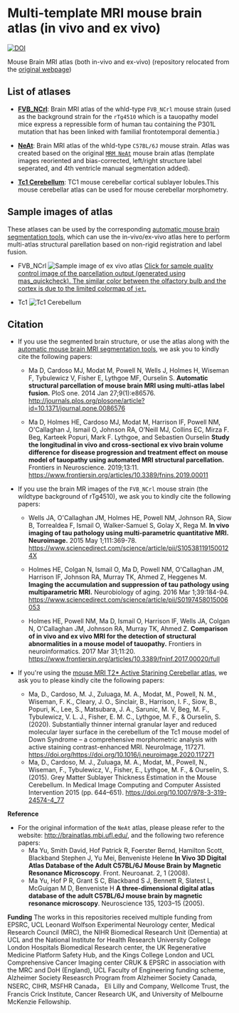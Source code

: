 # Multi-template MRI mouse brain atlas (in vivo and ex vivo)
[![DOI](https://zenodo.org/badge/166476589.svg)](https://zenodo.org/badge/latestdoi/166476589)

Mouse Brain MRI atlas (both in-vivo and ex-vivo) (repository relocated from the [original webpage](http://cmic.cs.ucl.ac.uk/staff/da_ma/multi_atlas/))

## List of atlases

- [**FVB_NCrl**](https://github.com/dancebean/mouse-brain-atlas/tree/master/FVB_NCrl): Brain MRI atlas of the whld-type `FVB_NCrl` mouse strain (used as the background strain for the  `rTg4510` which is a tauopathy model mice express a repressible form of human tau containing the P301L mutation that has been linked with familial frontotemporal dementia.)

- [**NeAt**](https://github.com/dancebean/mouse-brain-atlas/tree/master/NeAt): Brain MRI atlas of the whld-type `C57BL/6J` mouse strain. Atlas was created based on the original [`MRM NeAt`](http://brainatlas.mbi.ufl.edu/) mouse brain atlas (template images reoriented and bias-corrected, left/right structure label seperated, and 4th ventricle manual segmentation added).

- [**Tc1 Cerebellum**](https://github.com/dancebean/mouse-brain-atlas/tree/master/Tc1_Cerebellum/): TC1 mouse cerebellar cortical sublayer lobules.This mouse cerebellar atlas can be used for mouse cerebellar morphometry.

## Sample images of atlas
These atlases can be used by the corresponding [automatic mouse brain segmentation tools](https://github.com/dancebean/multi-atlas-segmentation), which can use the in-vivo/ex-vivo atlas here to perform multi-atlas structural parellation based on non-rigid registration and label fusion.

- FVB_NCrl
![Sample image of ex vivo atlas](https://github.com/dancebean/multi-atlas-segmentation/blob/master/docs/quickcheckdemo.png?raw=true) [Click for sample quality control image of the parcellation output (generated using mas_quickcheck). The similar color between the olfactory bulb and the cortex is due to the limited colormap of `jet`.](https://github.com/dancebean/multi-atlas-segmentation/blob/master/docs/quickcheckdemo.png)

- Tc1
![Tc1 Cerebellum](https://github.com/dancebean/mouse-brain-atlas/blob/master/docs/segmentation_qc_all_28_original_aspect_ratio.png?raw=true)

## Citation

- If you use the segmented brain structure, or use the atlas along with the [automatic mouse brain MRI segmentation tools](https://github.com/dancebean/multi-atlas-segmentation), we ask you to kindly cite the following papers:

  - Ma D, Cardoso MJ, Modat M, Powell N, Wells J, Holmes H, Wiseman F, Tybulewicz V, Fisher E, Lythgoe MF, Ourselin S. **Automatic structural parcellation of mouse brain MRI using multi-atlas label fusion.** PloS one. 2014 Jan 27;9(1):e86576.
http://journals.plos.org/plosone/article?id=10.1371/journal.pone.0086576

  - Ma D, Holmes HE, Cardoso MJ, Modat M, Harrison IF, Powell NM, O'Callaghan J, Ismail O, Johnson RA, O’Neill MJ, Collins EC, Mirza F. Beg, Karteek Popuri, Mark F. Lythgoe, and Sebastien Ourselin **Study the longitudinal in vivo and cross-sectional ex vivo brain volume difference for disease progression and treatment effect on mouse model of tauopathy using automated MRI structural parcellation.** Frontiers in Neuroscience. 2019;13:11.
https://www.frontiersin.org/articles/10.3389/fnins.2019.00011

- If you use the brain MR images of the `FVB_NCrl` mouse strain (the wildtype background of rTg4510), we ask you to kindly cite the following papers: 

  - Wells JA, O'Callaghan JM, Holmes HE, Powell NM, Johnson RA, Siow B, Torrealdea F, Ismail O, Walker-Samuel S, Golay X, Rega M. **In vivo imaging of tau pathology using multi-parametric quantitative MRI. Neuroimage.** 2015 May 1;111:369-78.
https://www.sciencedirect.com/science/article/pii/S105381191500124X

  - Holmes HE, Colgan N, Ismail O, Ma D, Powell NM, O'Callaghan JM, Harrison IF, Johnson RA, Murray TK, Ahmed Z, Heggenes M. **Imaging the accumulation and suppression of tau pathology using multiparametric MRI.** Neurobiology of aging. 2016 Mar 1;39:184-94.
https://www.sciencedirect.com/science/article/pii/S0197458015006053

  - Holmes HE, Powell NM, Ma D, Ismail O, Harrison IF, Wells JA, Colgan N, O'Callaghan JM, Johnson RA, Murray TK, Ahmed Z. **Comparison of in vivo and ex vivo MRI for the detection of structural abnormalities in a mouse model of tauopathy.** Frontiers in neuroinformatics. 2017 Mar 31;11:20.
https://www.frontiersin.org/articles/10.3389/fninf.2017.00020/full

- If you're using the [mouse MRI T2* Active Starining Cerebellar atlas](Tc1_Cerebellum), we ask you to please kindly cite the following papers:
  - Ma, D., Cardoso, M. J., Zuluaga, M. A., Modat, M., Powell, N. M., Wiseman, F. K., Cleary, J. O., Sinclair, B., Harrison, I. F., Siow, B., Popuri, K., Lee, S., Matsubara, J. A., Sarunic, M. V, Beg, M. F., Tybulewicz, V. L. J., Fisher, E. M. C., Lythgoe, M. F., & Ourselin, S. (2020). Substantially thinner internal granular layer and reduced molecular layer surface in the cerebellum of the Tc1 mouse model of Down Syndrome – a comprehensive morphometric analysis with active staining contrast-enhanced MRI. NeuroImage, 117271. https://doi.org/https://doi.org/10.1016/j.neuroimage.2020.117271
  - Ma, D., Cardoso, M. J., Zuluaga, M. A., Modat, M., Powell, N., Wiseman, F., Tybulewicz, V., Fisher, E., Lythgoe, M. F., & Ourselin, S. (2015). Grey Matter Sublayer Thickness Estimation in the Mouse Cerebellum. In Medical Image Computing and Computer Assisted Intervention 2015 (pp. 644–651). https://doi.org/10.1007/978-3-319-24574-4_77
  

**Reference**
- For the original information of the `NeAt` atlas, please please refer to the website: http://brainatlas.mbi.ufl.edu/, and the following two reference papers:
  - Ma Yu, Smith David, Hof Patrick R, Foerster Bernd, Hamilton Scott, Blackband Stephen J, Yu Mei, Benveniste Helene **In Vivo 3D Digital Atlas Database of the Adult C57BL/6J Mouse Brain by Magnetic Resonance Microscopy**. Front. Neuroanat. 2, 1 (2008).
  - Ma Yu,  Hof P R,  Grant S C,  Blackband S J,  Bennett R,  Slatest L,  McGuigan M D,  Benveniste H **A three-dimensional digital atlas database of the adult C57BL/6J mouse brain by magnetic resonance microscopy**. Neuroscience 135, 1203–15 (2005).

**Funding**
The works in this repositories received multiple funding from EPSRC, UCL Leonard Wolfson Experimental Neurology center, Medical Research Council (MRC), the NIHR Biomedical Research Unit (Dementia) at UCL and the National Institute for Health Research University College London Hospitals Biomedical Research center, the UK Regenerative Medicine Platform Safety Hub, and the Kings College London and UCL Comprehensive Cancer Imaging center CRUK & EPSRC in association with the MRC and DoH (England), UCL Faculty of Engineering funding scheme, Alzheimer Society Reseasrch Program from Alzheimer Society Canada, NSERC, CIHR, MSFHR Canada， Eli Lilly and Company, Wellcome Trust, the Francis Crick Institute, Cancer Research UK, and University of Melbourne McKenzie Fellowship.
